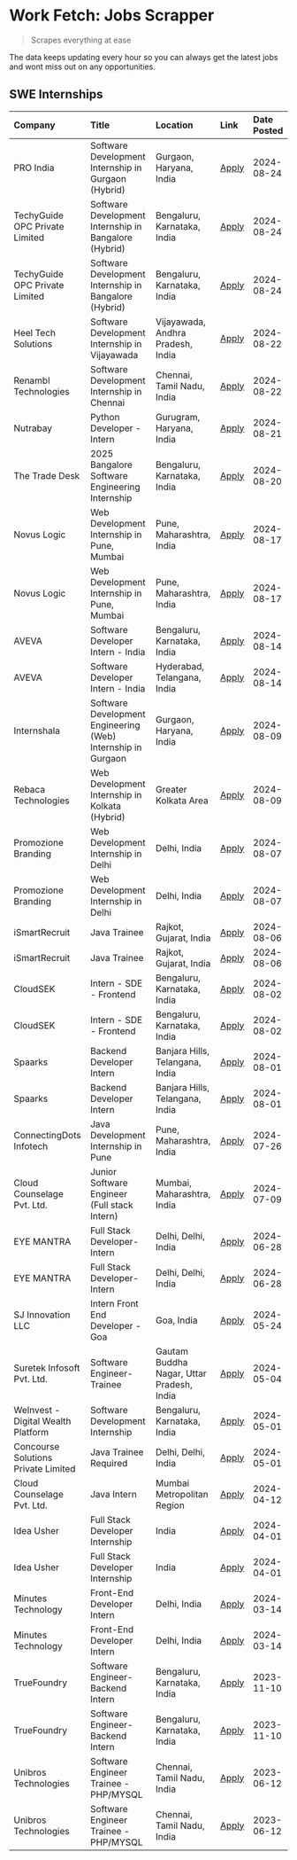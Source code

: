 # Work Fetch: Jobs Scrapper
> Scrapes everything at ease

The data keeps updating every hour so you can always get the latest jobs and wont miss out on any opportunities.

## SWE Internships
<!--START_SECTION:workfetch-->
| Company                             | Title                                                        | Location                                  | Link                                                                                                                                                                                                                                                                                       | Date Posted   |
|:------------------------------------|:-------------------------------------------------------------|:------------------------------------------|:-------------------------------------------------------------------------------------------------------------------------------------------------------------------------------------------------------------------------------------------------------------------------------------------|:--------------|
| PRO India                           | Software Development Internship in Gurgaon (Hybrid)          | Gurgaon, Haryana, India                   | [Apply](https://in.linkedin.com/jobs/view/software-development-internship-in-gurgaon-hybrid-at-pro-india-4009587664?position=44&pageNum=0&refId=TUN8q566ZOPkQW9Pkzlqbw%3D%3D&trackingId=l%2BRxMh3xAjxzIagGKzZrWg%3D%3D&trk=public_jobs_jserp-result_search-card)                           | 2024-08-24    |
| TechyGuide OPC Private Limited      | Software Development Internship in Bangalore (Hybrid)        | Bengaluru, Karnataka, India               | [Apply](https://in.linkedin.com/jobs/view/software-development-internship-in-bangalore-hybrid-at-techyguide-opc-private-limited-4009591646?position=51&pageNum=0&refId=TUN8q566ZOPkQW9Pkzlqbw%3D%3D&trackingId=LypdvECoqJyFf2pSaOz7DQ%3D%3D&trk=public_jobs_jserp-result_search-card)      | 2024-08-24    |
| TechyGuide OPC Private Limited      | Software Development Internship in Bangalore (Hybrid)        | Bengaluru, Karnataka, India               | [Apply](https://in.linkedin.com/jobs/view/software-development-internship-in-bangalore-hybrid-at-techyguide-opc-private-limited-4009591646?position=2&pageNum=5&refId=6uiSdXl622gidwWvHKm3%2Bw%3D%3D&trackingId=9SPmb%2FPcLPOC%2BPeyxlOvsA%3D%3D&trk=public_jobs_jserp-result_search-card) | 2024-08-24    |
| Heel Tech Solutions                 | Software Development Internship in Vijayawada                | Vijayawada, Andhra Pradesh, India         | [Apply](https://in.linkedin.com/jobs/view/software-development-internship-in-vijayawada-at-heel-tech-solutions-4007906692?position=37&pageNum=0&refId=TUN8q566ZOPkQW9Pkzlqbw%3D%3D&trackingId=dhjabMxHmLJK94PqhJ6Grg%3D%3D&trk=public_jobs_jserp-result_search-card)                       | 2024-08-22    |
| Renambl Technologies                | Software Development Internship in Chennai                   | Chennai, Tamil Nadu, India                | [Apply](https://in.linkedin.com/jobs/view/software-development-internship-in-chennai-at-renambl-technologies-4007910299?position=48&pageNum=0&refId=TUN8q566ZOPkQW9Pkzlqbw%3D%3D&trackingId=W5f6ckpwziWG41pR1%2B5Ieg%3D%3D&trk=public_jobs_jserp-result_search-card)                       | 2024-08-22    |
| Nutrabay                            | Python Developer - Intern                                    | Gurugram, Haryana, India                  | [Apply](https://in.linkedin.com/jobs/view/python-developer-intern-at-nutrabay-4003909226?position=46&pageNum=0&refId=TUN8q566ZOPkQW9Pkzlqbw%3D%3D&trackingId=pXmQ0Do3o00X2tNhDVT58w%3D%3D&trk=public_jobs_jserp-result_search-card)                                                        | 2024-08-21    |
| The Trade Desk                      | 2025 Bangalore Software Engineering Internship               | Bengaluru, Karnataka, India               | [Apply](https://in.linkedin.com/jobs/view/2025-bangalore-software-engineering-internship-at-the-trade-desk-3987456531?position=11&pageNum=0&refId=TUN8q566ZOPkQW9Pkzlqbw%3D%3D&trackingId=UhjekaUckzJrTnWEMW2VoA%3D%3D&trk=public_jobs_jserp-result_search-card)                           | 2024-08-20    |
| Novus Logic                         | Web Development Internship in Pune, Mumbai                   | Pune, Maharashtra, India                  | [Apply](https://in.linkedin.com/jobs/view/web-development-internship-in-pune-mumbai-at-novus-logic-4003713081?position=50&pageNum=0&refId=TUN8q566ZOPkQW9Pkzlqbw%3D%3D&trackingId=Y4Y7kka99lSN7sPIH6vo%2Bg%3D%3D&trk=public_jobs_jserp-result_search-card)                                 | 2024-08-17    |
| Novus Logic                         | Web Development Internship in Pune, Mumbai                   | Pune, Maharashtra, India                  | [Apply](https://in.linkedin.com/jobs/view/web-development-internship-in-pune-mumbai-at-novus-logic-4003713081?position=1&pageNum=5&refId=6uiSdXl622gidwWvHKm3%2Bw%3D%3D&trackingId=ChcmGObvCY%2B3bUUgLbf%2F2Q%3D%3D&trk=public_jobs_jserp-result_search-card)                              | 2024-08-17    |
| AVEVA                               | Software Developer Intern - India                            | Bengaluru, Karnataka, India               | [Apply](https://in.linkedin.com/jobs/view/software-developer-intern-india-at-aveva-3998279987?position=8&pageNum=0&refId=TUN8q566ZOPkQW9Pkzlqbw%3D%3D&trackingId=cWYr%2BU95Sr5tQl3QVO2zmQ%3D%3D&trk=public_jobs_jserp-result_search-card)                                                  | 2024-08-14    |
| AVEVA                               | Software Developer Intern - India                            | Hyderabad, Telangana, India               | [Apply](https://in.linkedin.com/jobs/view/software-developer-intern-india-at-aveva-3998281598?position=14&pageNum=0&refId=TUN8q566ZOPkQW9Pkzlqbw%3D%3D&trackingId=uLs5zxDo6MsdJgpNuIXwdg%3D%3D&trk=public_jobs_jserp-result_search-card)                                                   | 2024-08-14    |
| Internshala                         | Software Development Engineering (Web) Internship in Gurgaon | Gurgaon, Haryana, India                   | [Apply](https://in.linkedin.com/jobs/view/software-development-engineering-web-internship-in-gurgaon-at-internshala-3997620471?position=4&pageNum=0&refId=TUN8q566ZOPkQW9Pkzlqbw%3D%3D&trackingId=hWssRzamgF7rDc1BwXnY%2BQ%3D%3D&trk=public_jobs_jserp-result_search-card)                 | 2024-08-09    |
| Rebaca Technologies                 | Web Development Internship in Kolkata (Hybrid)               | Greater Kolkata Area                      | [Apply](https://in.linkedin.com/jobs/view/web-development-internship-in-kolkata-hybrid-at-rebaca-technologies-3997621369?position=43&pageNum=0&refId=TUN8q566ZOPkQW9Pkzlqbw%3D%3D&trackingId=vsWjDmnwZqRh%2FJvFlTHLEQ%3D%3D&trk=public_jobs_jserp-result_search-card)                      | 2024-08-09    |
| Promozione Branding                 | Web Development Internship in Delhi                          | Delhi, India                              | [Apply](https://in.linkedin.com/jobs/view/web-development-internship-in-delhi-at-promozione-branding-3995559880?position=29&pageNum=0&refId=TUN8q566ZOPkQW9Pkzlqbw%3D%3D&trackingId=WFauCi2wWmMAyTF3%2FdkClw%3D%3D&trk=public_jobs_jserp-result_search-card)                               | 2024-08-07    |
| Promozione Branding                 | Web Development Internship in Delhi                          | Delhi, India                              | [Apply](https://in.linkedin.com/jobs/view/web-development-internship-in-delhi-at-promozione-branding-3995559880?position=4&pageNum=2&refId=LEtutGQvB7unNiZrX1FYCA%3D%3D&trackingId=1ejgKgRUFAqXoVQnR126Gg%3D%3D&trk=public_jobs_jserp-result_search-card)                                  | 2024-08-07    |
| iSmartRecruit                       | Java Trainee                                                 | Rajkot, Gujarat, India                    | [Apply](https://in.linkedin.com/jobs/view/java-trainee-at-ismartrecruit-3992301825?position=34&pageNum=0&refId=TUN8q566ZOPkQW9Pkzlqbw%3D%3D&trackingId=%2FgDGnQGBjylYRKE%2FKPPwDg%3D%3D&trk=public_jobs_jserp-result_search-card)                                                          | 2024-08-06    |
| iSmartRecruit                       | Java Trainee                                                 | Rajkot, Gujarat, India                    | [Apply](https://in.linkedin.com/jobs/view/java-trainee-at-ismartrecruit-3992301825?position=9&pageNum=2&refId=LEtutGQvB7unNiZrX1FYCA%3D%3D&trackingId=t4lGBQBmikIPDnXCRu5mxg%3D%3D&trk=public_jobs_jserp-result_search-card)                                                               | 2024-08-06    |
| CloudSEK                            | Intern - SDE - Frontend                                      | Bengaluru, Karnataka, India               | [Apply](https://in.linkedin.com/jobs/view/intern-sde-frontend-at-cloudsek-3991574495?position=26&pageNum=0&refId=TUN8q566ZOPkQW9Pkzlqbw%3D%3D&trackingId=s55aWHRVJQSeVwfPZT6clw%3D%3D&trk=public_jobs_jserp-result_search-card)                                                            | 2024-08-02    |
| CloudSEK                            | Intern - SDE - Frontend                                      | Bengaluru, Karnataka, India               | [Apply](https://in.linkedin.com/jobs/view/intern-sde-frontend-at-cloudsek-3991574495?position=1&pageNum=2&refId=LEtutGQvB7unNiZrX1FYCA%3D%3D&trackingId=%2B%2Fe8gb%2FNU2Nc4AKUWdYh2w%3D%3D&trk=public_jobs_jserp-result_search-card)                                                       | 2024-08-02    |
| Spaarks                             | Backend Developer Intern                                     | Banjara Hills, Telangana, India           | [Apply](https://in.linkedin.com/jobs/view/backend-developer-intern-at-spaarks-3990226465?position=32&pageNum=0&refId=TUN8q566ZOPkQW9Pkzlqbw%3D%3D&trackingId=uj8gST4ZCHVXyrxdQdOIyQ%3D%3D&trk=public_jobs_jserp-result_search-card)                                                        | 2024-08-01    |
| Spaarks                             | Backend Developer Intern                                     | Banjara Hills, Telangana, India           | [Apply](https://in.linkedin.com/jobs/view/backend-developer-intern-at-spaarks-3990226465?position=7&pageNum=2&refId=LEtutGQvB7unNiZrX1FYCA%3D%3D&trackingId=hT6gHpXYgOYDb3xpryHqtQ%3D%3D&trk=public_jobs_jserp-result_search-card)                                                         | 2024-08-01    |
| ConnectingDots Infotech             | Java Development Internship in Pune                          | Pune, Maharashtra, India                  | [Apply](https://in.linkedin.com/jobs/view/java-development-internship-in-pune-at-connectingdots-infotech-3983314097?position=42&pageNum=0&refId=TUN8q566ZOPkQW9Pkzlqbw%3D%3D&trackingId=q%2By05dpbf78BrnDmZ%2FAXaA%3D%3D&trk=public_jobs_jserp-result_search-card)                         | 2024-07-26    |
| Cloud Counselage Pvt. Ltd.          | Junior Software Engineer (Full stack Intern)                 | Mumbai, Maharashtra, India                | [Apply](https://in.linkedin.com/jobs/view/junior-software-engineer-full-stack-intern-at-cloud-counselage-pvt-ltd-3967725851?position=24&pageNum=0&refId=TUN8q566ZOPkQW9Pkzlqbw%3D%3D&trackingId=4NX%2FOiQxaiXI9i9UEzBrcg%3D%3D&trk=public_jobs_jserp-result_search-card)                   | 2024-07-09    |
| EYE MANTRA                          | Full Stack Developer- Intern                                 | Delhi, Delhi, India                       | [Apply](https://in.linkedin.com/jobs/view/full-stack-developer-intern-at-eye-mantra-3960988037?position=55&pageNum=0&refId=TUN8q566ZOPkQW9Pkzlqbw%3D%3D&trackingId=TXfaLbzE3XNALdou3ak5TQ%3D%3D&trk=public_jobs_jserp-result_search-card)                                                  | 2024-06-28    |
| EYE MANTRA                          | Full Stack Developer- Intern                                 | Delhi, Delhi, India                       | [Apply](https://in.linkedin.com/jobs/view/full-stack-developer-intern-at-eye-mantra-3960988037?position=6&pageNum=5&refId=6uiSdXl622gidwWvHKm3%2Bw%3D%3D&trackingId=JFHPgb8WkAoL4kykTjKpfA%3D%3D&trk=public_jobs_jserp-result_search-card)                                                 | 2024-06-28    |
| SJ Innovation LLC                   | Intern Front End Developer - Goa                             | Goa, India                                | [Apply](https://in.linkedin.com/jobs/view/intern-front-end-developer-goa-at-sj-innovation-llc-3931678611?position=20&pageNum=0&refId=TUN8q566ZOPkQW9Pkzlqbw%3D%3D&trackingId=w8%2B8Pchg%2BoCH6zr0HQeMbQ%3D%3D&trk=public_jobs_jserp-result_search-card)                                    | 2024-05-24    |
| Suretek Infosoft Pvt. Ltd.          | Software Engineer-Trainee                                    | Gautam Buddha Nagar, Uttar Pradesh, India | [Apply](https://in.linkedin.com/jobs/view/software-engineer-trainee-at-suretek-infosoft-pvt-ltd-3916999948?position=45&pageNum=0&refId=TUN8q566ZOPkQW9Pkzlqbw%3D%3D&trackingId=wjThBPO5bLyLfky1dyk9og%3D%3D&trk=public_jobs_jserp-result_search-card)                                      | 2024-05-04    |
| WeInvest - Digital Wealth Platform  | Software Development Internship                              | Bengaluru, Karnataka, India               | [Apply](https://in.linkedin.com/jobs/view/software-development-internship-at-weinvest-digital-wealth-platform-3912867225?position=3&pageNum=0&refId=TUN8q566ZOPkQW9Pkzlqbw%3D%3D&trackingId=Aw8jIflKEPykWTvoX2bN4g%3D%3D&trk=public_jobs_jserp-result_search-card)                         | 2024-05-01    |
| Concourse Solutions Private Limited | Java Trainee Required                                        | Delhi, Delhi, India                       | [Apply](https://in.linkedin.com/jobs/view/java-trainee-required-at-concourse-solutions-private-limited-3912869388?position=17&pageNum=0&refId=TUN8q566ZOPkQW9Pkzlqbw%3D%3D&trackingId=XMuCJBh4HJ%2Fqg8tFGhopjQ%3D%3D&trk=public_jobs_jserp-result_search-card)                             | 2024-05-01    |
| Cloud Counselage Pvt. Ltd.          | Java Intern                                                  | Mumbai Metropolitan Region                | [Apply](https://in.linkedin.com/jobs/view/java-intern-at-cloud-counselage-pvt-ltd-3896025667?position=49&pageNum=0&refId=TUN8q566ZOPkQW9Pkzlqbw%3D%3D&trackingId=iEc1Ut2wkgRicTmDZrwDgA%3D%3D&trk=public_jobs_jserp-result_search-card)                                                    | 2024-04-12    |
| Idea Usher                          | Full Stack Developer Internship                              | India                                     | [Apply](https://in.linkedin.com/jobs/view/full-stack-developer-internship-at-idea-usher-3879565540?position=31&pageNum=0&refId=TUN8q566ZOPkQW9Pkzlqbw%3D%3D&trackingId=StjqNz9cc%2FM6gcClH7RMEw%3D%3D&trk=public_jobs_jserp-result_search-card)                                            | 2024-04-01    |
| Idea Usher                          | Full Stack Developer Internship                              | India                                     | [Apply](https://in.linkedin.com/jobs/view/full-stack-developer-internship-at-idea-usher-3879565540?position=6&pageNum=2&refId=LEtutGQvB7unNiZrX1FYCA%3D%3D&trackingId=I%2FZaEN52DNdkKc8zINkrPg%3D%3D&trk=public_jobs_jserp-result_search-card)                                             | 2024-04-01    |
| Minutes Technology                  | Front-End Developer Intern                                   | Delhi, India                              | [Apply](https://in.linkedin.com/jobs/view/front-end-developer-intern-at-minutes-technology-3853712549?position=28&pageNum=0&refId=TUN8q566ZOPkQW9Pkzlqbw%3D%3D&trackingId=xlnAUOKNUYhLx8A9SxVzjQ%3D%3D&trk=public_jobs_jserp-result_search-card)                                           | 2024-03-14    |
| Minutes Technology                  | Front-End Developer Intern                                   | Delhi, India                              | [Apply](https://in.linkedin.com/jobs/view/front-end-developer-intern-at-minutes-technology-3853712549?position=3&pageNum=2&refId=LEtutGQvB7unNiZrX1FYCA%3D%3D&trackingId=TrMXMsSLDY3%2Bl%2BTEa3Vwhg%3D%3D&trk=public_jobs_jserp-result_search-card)                                        | 2024-03-14    |
| TrueFoundry                         | Software Engineer-Backend Intern                             | Bengaluru, Karnataka, India               | [Apply](https://in.linkedin.com/jobs/view/software-engineer-backend-intern-at-truefoundry-3779508170?position=52&pageNum=0&refId=TUN8q566ZOPkQW9Pkzlqbw%3D%3D&trackingId=RBjStLym8Wmor4pxABZgsg%3D%3D&trk=public_jobs_jserp-result_search-card)                                            | 2023-11-10    |
| TrueFoundry                         | Software Engineer-Backend Intern                             | Bengaluru, Karnataka, India               | [Apply](https://in.linkedin.com/jobs/view/software-engineer-backend-intern-at-truefoundry-3779508170?position=3&pageNum=5&refId=6uiSdXl622gidwWvHKm3%2Bw%3D%3D&trackingId=ThjaRxdn9lf0QuoRZLoF6w%3D%3D&trk=public_jobs_jserp-result_search-card)                                           | 2023-11-10    |
| Unibros Technologies                | Software Engineer Trainee - PHP/MYSQL                        | Chennai, Tamil Nadu, India                | [Apply](https://in.linkedin.com/jobs/view/software-engineer-trainee-php-mysql-at-unibros-technologies-3656599241?position=54&pageNum=0&refId=TUN8q566ZOPkQW9Pkzlqbw%3D%3D&trackingId=ohHPyWGh8upAfYVKXr%2FRAw%3D%3D&trk=public_jobs_jserp-result_search-card)                              | 2023-06-12    |
| Unibros Technologies                | Software Engineer Trainee - PHP/MYSQL                        | Chennai, Tamil Nadu, India                | [Apply](https://in.linkedin.com/jobs/view/software-engineer-trainee-php-mysql-at-unibros-technologies-3656599241?position=5&pageNum=5&refId=6uiSdXl622gidwWvHKm3%2Bw%3D%3D&trackingId=1m4dBzViiSP2SUNgQiyWxA%3D%3D&trk=public_jobs_jserp-result_search-card)                               | 2023-06-12    |
<!--END_SECTION:workfetch-->
